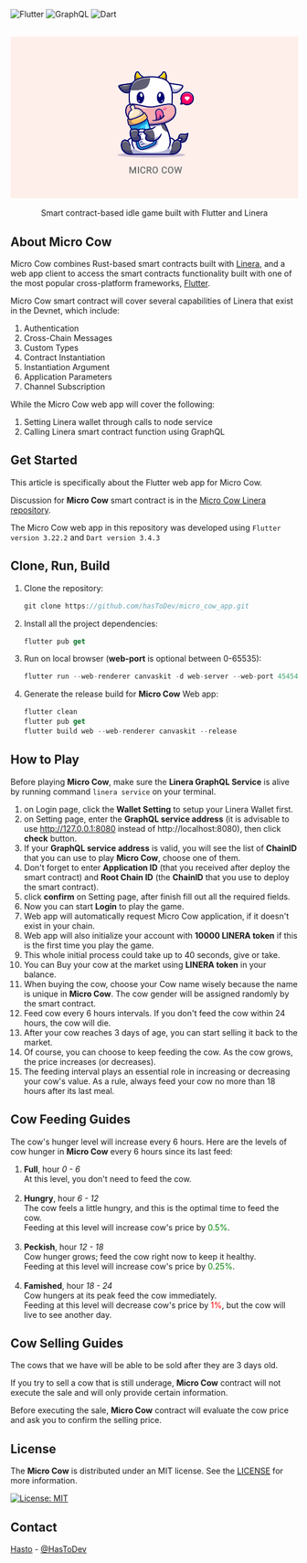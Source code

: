 ![Flutter](https://img.shields.io/badge/Flutter-%2302569B.svg?style=for-the-badge&logo=Flutter&logoColor=white)
![GraphQL](https://img.shields.io/badge/-GraphQL-E10098?style=for-the-badge&logo=graphql&logoColor=white)
![Dart](https://img.shields.io/badge/dart-%230175C2.svg?style=for-the-badge&logo=dart&logoColor=white)

<br>
<div align="center">
<img src="micro_cow.png" alt="Micro Cow" width="533">
<p align="center">Smart contract-based idle game built with Flutter and Linera</p>
</div>

## About Micro Cow

Micro Cow combines Rust-based smart contracts built
with [Linera](https://linera.io/), and a web app client to
access the smart contracts functionality built with one of the most popular
cross-platform
frameworks, [Flutter](https://flutter.dev).

Micro Cow smart contract will cover several capabilities of Linera that
exist in
the Devnet,
which include:

1. Authentication
2. Cross-Chain Messages
3. Custom Types
4. Contract Instantiation
5. Instantiation Argument
6. Application Parameters
7. Channel Subscription

While the Micro Cow web app will cover the following:

1. Setting Linera wallet through calls to node service
2. Calling Linera smart contract function using GraphQL

## Get Started

This article is specifically about the Flutter web app for Micro Cow.

Discussion for **Micro Cow** smart contract is in
the [Micro Cow Linera repository](https://github.com/hasToDev/micro_cow_linera).

The Micro Cow web app in this repository was developed
using `Flutter version 3.22.2` and `Dart version 3.4.3`

## Clone, Run, Build

1. Clone the repository:
    ```dart
    git clone https://github.com/hasToDev/micro_cow_app.git
    ```

2. Install all the project dependencies:
   ```dart
   flutter pub get
   ```
3. Run on local browser (**web-port** is optional between 0-65535):
   ```dart
   flutter run --web-renderer canvaskit -d web-server --web-port 45454
   ```
4. Generate the release build for **Micro Cow** Web app:
   ```dart
   flutter clean
   flutter pub get
   flutter build web --web-renderer canvaskit --release
   ```

## How to Play

Before playing **Micro Cow**, make sure the **Linera GraphQL Service** is alive by running command `linera service` on
your
terminal.

1. on Login page, click the **Wallet Setting** to setup your Linera Wallet first.
2. on Setting page, enter the **GraphQL service address** (it is advisable to use http://127.0.0.1:8080 instead
   of http://localhost:8080), then click **check** button.
3. If your **GraphQL service address** is valid, you will see the list of **ChainID** that you can use to play **Micro
   Cow**, choose one of them.
4. Don't forget to enter **Application ID** (that you received after deploy the smart contract) and **Root Chain ID**
   (the **ChainID** that you use to deploy the smart contract).
5. click **confirm** on Setting page, after finish fill out all the required fields.
6. Now you can start **Login** to play the game.
7. Web app will automatically request Micro Cow application, if it doesn't exist in your chain.
8. Web app will also initialize your account with **10000 LINERA token** if this is the first time you play the game.
9. This whole initial process could take up to 40 seconds, give or take.
10. You can Buy your cow at the market using **LINERA token** in your balance.
11. When buying the cow, choose your Cow name wisely because the name is unique
    in **Micro Cow**. The cow gender will be assigned randomly by the smart contract.
12. Feed cow every 6 hours intervals. If you don't feed the cow within 24 hours, the cow will die.
13. After your cow reaches 3 days of age, you can start selling it back to the market.
14. Of course, you can choose to keep feeding the cow. As the cow grows, the price increases (or decreases).
15. The feeding interval plays an essential role in increasing or decreasing your
    cow's value. As a rule, always feed your cow no more than 18 hours after its
    last meal.

## Cow Feeding Guides

The cow's hunger level will increase every 6 hours. Here are the levels of cow
hunger in **Micro Cow**  every 6 hours since its last feed:

1. **Full**, hour *0 - 6*
   <br>At this level, you don't need to feed the cow.<br><br>
2. **Hungry**, hour *6 - 12*
   <br>The cow feels a little hungry, and this is the optimal time to feed the
   cow.<br> Feeding at this level will
   increase cow's price by <span style="color:green">0.5%</span>.<br><br>
3. **Peckish**, hour *12 - 18*
   <br>Cow hunger grows; feed the cow right now to keep it healthy.<br>Feeding
   at this level will increase cow's price
   by <span style="color:green">0.25%</span>.<br><br>
4. **Famished**, hour *18 - 24*
   <br>Cow hungers at its peak feed the cow immediately.<br>Feeding at this
   level will decrease cow's price
   by <span style="color:red">1%</span>, but the cow will live to see another
   day.

## Cow Selling Guides

The cows that we have will be able to be sold after they are 3 days old.

If you try to sell a cow that is still underage, **Micro Cow** contract will not
execute the sale and will only provide
certain information.

Before executing the sale, **Micro Cow** contract will evaluate the cow price
and ask you to confirm the selling price.

## License

The **Micro Cow** is distributed under an MIT license. See
the [LICENSE](LICENSE) for more information.

[![License: MIT](https://img.shields.io/badge/License-MIT-yellow.svg)](https://opensource.org/licenses/MIT)

## Contact

[Hasto](https://github.com/hasToDev) - [@HasToDev](https://twitter.com/HasToDev)
